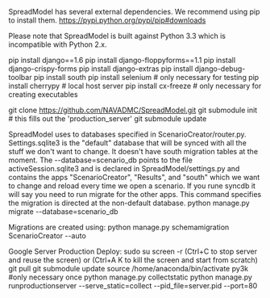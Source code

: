 SpreadModel has several external dependencies.  We recommend using pip to install them.
https://pypi.python.org/pypi/pip#downloads

Please note that SpreadModel is built against Python 3.3 which is incompatible with Python 2.x.

pip install django==1.6
pip install django-floppyforms==1.1
pip install django-crispy-forms
pip install django-extras
pip install django-debug-toolbar
pip install south
pip install selenium  # only necessary for testing
pip install cherrypy # local host server
pip install cx-freeze  # only necessary for creating executables

git clone https://github.com/NAVADMC/SpreadModel.git
git submodule init   # this fills out the 'production_server'
git submodule update


SpreadModel uses to databases specified in ScenarioCreator/router.py.   Settings.sqlite3 is the "default" database that will be synced with all the stuff we don't want to change.  It doesn't have south migration tables at the moment.  The --database=scenario_db points to the file activeSession.sqlite3 and is declared in SpreadModel/settings.py and contains the apps "ScenarioCreator", "Results", and "south" which we want to change and reload every time we open a scenario.  If you rune syncdb it will say you need to run migrate for the other apps.  This command specifies the migration is directed at the non-default database.
    python manage.py migrate --database=scenario_db

Migrations are created using:
    python manage.py schemamigration ScenarioCreator --auto


Google Server Production Deploy:
sudo su
screen -r   (Ctrl+C to stop server and reuse the screen) or (Ctrl+A  K   to kill the screen and start from scratch)
git pull
git submodule update
source /home/anaconda/bin/activate py3k    #only necessary once
python manage.py collectstatic
python manage.py runproductionserver --serve_static=collect --pid_file=server.pid --port=80